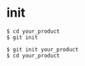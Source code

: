 # init
```shell script
$ cd your_product
$ git init
```
```shell script
$ git init your_product
$ cd your_product
```


